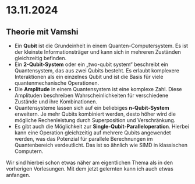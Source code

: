 # 13.11.2024

## Theorie mit Vamshi

- Ein **Qubit** ist die Grundeinheit in einem Quanten-Computersystem. Es ist der kleinste Informationsträger und kann sich in mehreren Zuständen gleichzeitig befinden.
- Ein **2-Qubit-System** oder ein „two-qubit system“ beschreibt ein Quantensystem, das aus zwei Qubits besteht. Es erlaubt komplexere Interaktionen als ein einzelnes Qubit und ist die Basis für viele quantenmechanische Operationen.
- Die **Amplitude** in einem Quantensystem ist eine komplexe Zahl. Diese Amplituden beschreiben Wahrscheinlichkeiten für verschiedene Zustände und ihre Kombinationen.
- Quantensysteme lassen sich auf ein beliebiges **n-Qubit-System** erweitern. Je mehr Qubits kombiniert werden, desto höher wird die mögliche Rechenleistung durch Superposition und Verschränkung.
- Es gibt auch die Möglichkeit zur **Single-Qubit-Paralleloperation**. Hierbei kann eine Operation gleichzeitig auf mehrere Qubits angewendet werden, was das Potenzial für parallele Berechnungen im Quantenbereich verdeutlicht. Das ist so ähnlich wie SIMD in klassischen Computern.

Wir sind hierbei schon etwas näher am eigentlichen Thema als in den vorherigen Vorlesungen.
Mit dem jetzt gelernten kann ich auch etwas anfangen.
